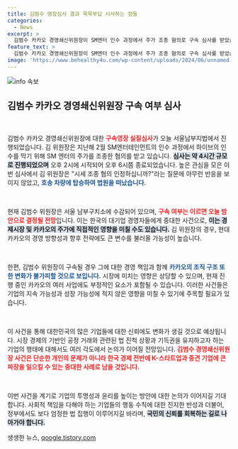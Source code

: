 ```yaml
---
title: 김범수 영장심사 결과 묵묵부답 시사하는 점들
categories:
  - News
excerpt: >
  김범수 카카오 경영쇄신위원장이 SM엔터 인수 과정에서 주가 조종 혐의로 구속 심사를 받았습니다. 결과는 오늘밤 결정되며, 그의 침묵 속에 진실이 밝혀질지 관심이 집중되고 있습니다!
feature_text: >
  김범수 카카오 경영쇄신위원장이 SM엔터 인수 과정에서 주가 조종 혐의로 구속 심사를 받았습니다. 결과는 오늘밤 결정되며, 그의 침묵 속에 진실이 밝혀질지 관심이 집중되고 있습니다!
image: 'https://www.behealthy4u.com/wp-content/uploads/2024/06/unnamed-file.png'
---
```


<p><img src="https://www.behealthy4u.com/wp-content/uploads/2024/06/unnamed-file.png" alt="info 속보" /></p>

<h2 data-ke-size="size26">김범수 카카오 경영쇄신위원장 구속 여부 심사</h2>

<p data-ke-size="size16">&nbsp;</p>

<p>김범수 카카오 경영쇄신위원장에 대한 <b><span style="color: #ee2323;">구속영장 실질심사</span></b>가 오늘 서울남부지법에서 진행되었습니다. 김 위원장은 지난해 2월 SM엔터테인먼트의 인수 과정에서 하이브의 인수를 막기 위해 SM 엔터의 주가를 조종한 혐의를 받고 있습니다. <b><span style="background-color: #21538527;">심사는 약 4시간 규모로 진행되었으며</span></b> 오후 2시에 시작되어 오후 6시쯤 종료되었습니다. 높은 관심을 모은 이번 심사에서 김 위원장은 "시세 조종 혐의 인정하십니까?"라는 질문에 아무런 반응을 보이지 않았고, <b><span style="color: #1a5490;">호송 차량에 탑승하여 법원을 떠났습니다.</span></b></p>

<p data-ke-size="size16">&nbsp;</p>

<p>현재 김범수 위원장은 서울 남부구치소에 수감되어 있으며, <b><span style="color: #ee2323;">구속 여부는 이르면 오늘 밤 안으로 결정될 전망</span></b>입니다. 이는 한국의 대기업 경영자들에게 중대한 사건으로, <b><span style="background-color: #21538527;">이는 경제시장 및 카카오의 주가에 직접적인 영향을 미칠 수도 있습니다.</span></b> 김 위원장의 경우, 현대 카카오의 경영 방향성과 향후 전략에도 큰 변수를 불러올 가능성이 높습니다.</p>

<p data-ke-size="size16">&nbsp;</p>

<p>한편, 김범수 위원장이 구속될 경우 그에 대한 경영 책임과 함께 <b><span style="color: #1a5490;">카카오의 조직 구조 또한 변화가 불가피할 것으로 보입니다.</span></b> 시장에 미치는 영향은 상당할 수 있으며, 현재 진행 중인 카카오의 여러 사업에도 부정적인 요소가 포함될 수 있습니다. 이러한 사건들은 기업의 지속 가능성과 성장 가능성에 적지 않은 영향을 미칠 수 있기에 주목할 필요가 있습니다.</p>

<p data-ke-size="size16">&nbsp;</p>

<p>이 사건을 통해 대한민국의 많은 기업들에 대한 신뢰에도 변화가 생길 것으로 예상됩니다. 시장 경제의 기반인 공정 거래와 관련된 법 진척 상황과 기득권을 유지하고자 하는 기업의 행태에 대해서도 여러 각도에서 논의가 이어질 전망입니다. <b><span style="color: #ee2323;">김범수 경영쇄신위원장 사건은 단순한 개인의 문제가 아니라 한국 경제 전반에 K-스타트업과 중견 기업에 큰 파장을 일으킬 수 있는 중대한 사례로 남을 것입니다.</span></b></p>

<p data-ke-size="size16">&nbsp;</p>

<p>이번 사건을 계기로 기업의 투명성과 윤리를 높이는 방안에 대한 논의가 이어지길 기대합니다. 사회적 책임을 다해야 하는 기업들의 행동 수칙에 대한 진지한 반성과 더불어, 정부에서도 보다 엄정한 법 집행이 이루어지길 바라며, <b><span style="background-color: #21538527;">국민의 신뢰를 회복하는 길로 나아가야 합니다.</span></b></p>
생생한 뉴스, <a href="https://qoogle.tistory.com" rel="dofollow">qoogle.tistory.com</a>


